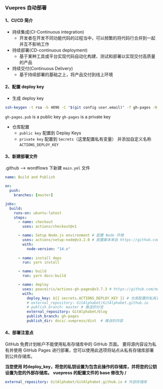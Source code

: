 ### Vuepres 自动部署

#### 1、CI/CD 简介

* 持续集成(CI-Continuous integration)
  * 开发者在开发不同功能代码的过程当中，可以频繁的将代码行合并到一起并互不影响工作
* 持续部署(CD-continuous deployment)
  * 基于某种工具或平台实现代码自动化构建、测试和部署以实现交付高质量的产品
* 持续交付(Continuous Delivery)
  * 基于持续部署的基础之上，将产品交付到线上环境

#### 2、配置 deploy key

* 生成 deploy key

```bash
ssh-keygen -t rsa -b 4096 -C "$(git config user.email)" -f gh-pages -N ""
```
<!-- 你会得到两个文件 -->
`gh-pages.pub` is a public key
`gh-pages` is a private key

* 仓库配置
  * `public key` 配置到 Deplay Keys
  * `private key` 配置到 `Secrets`（这里配置私有变量） 并添加自定义名称 `ACTIONS_DEPLOY_KEY`

#### 3、新建部署文件

.github --> wordflows 下新建 `main.yml` 文件

```yml
name: Build and Publish

on:
  push:
    branches: [master]

jobs:
  build:
    runs-on: ubuntu-latest
    steps:
      - name: checkout
        uses: actions/checkout@v1

      - name: Setup Node.js environment # 配置 Node 环境
        uses: actions/setup-node@v3.2.0 # 配置脚本来自 https://github.com/actions/setup-node
        with:
          node-version: "14.x"
    
      - name: install deps
        run: yarn install

      - name: build
        run: yarn docs:build

      - name: deploy
        uses: peaceiris/actions-gh-pages@v3.7.3 # https://github.com/marketplace/actions/github-pages-action
        with:
          deploy_key: ${{ secrets.ACTIONS_DEPLOY_KEY }} # 仓库配置的私有变量
          # external_repository: GitAlphabet/GitAlphabet.github.io
          # publish_branch: master # 推送的分支
          external_repository: GitAlphabet/blog
          publish_branch: gh-pages
          publish_dir: docs/.vuepress/dist  # 推送的内容
```

#### 4、部署注意点

GitHub 免费计划帐户不能使用私有存储库中的 GitHub 页面。
要将源内容设为私有并使用 GitHub Pages 进行部署，您可以使用此选项将站点从私有存储库部署到公共存储库。

**当您使用 时deploy_key，将您的私钥设置为包含此操作的存储库，并将您的公钥设置为您的外部存储库。**
**vuepress 的配置文件的 base 修改为 /**

```yml
external_repository: GitAlphabet/GitAlphabet.github.io # 外部存储库
```
